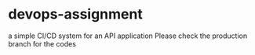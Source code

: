 # devops-assignment
 a simple CI/CD system for an API application
Please check the production branch for the codes
